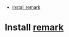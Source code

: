 <!-- prettier-ignore-start -->
<!-- remark-ignore-start -->
<!-- X doctoc generated TOC please keep comment here to allow auto update -->
<!-- DON'T EDIT THIS SECTION, INSTEAD RE-RUN doctoc TO UPDATE -->

*   [Install remark](#install-remark)

<!-- END doctoc generated TOC please keep comment here to allow auto update -->
<!-- remark-ignore-end -->
<!-- prettier-ignore-end -->

<!--| Begin the documentation section |-->

<!-- TODO: add another section here -->

<!-- remark-ignore -->
# Install [remark](https://npm.im/remark)
